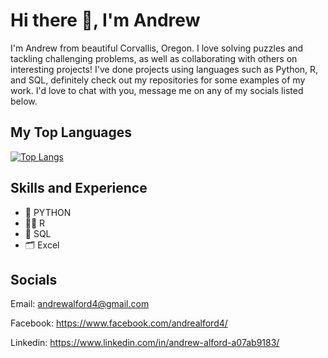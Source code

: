 # Hi there 👋, I'm Andrew

I'm Andrew from beautiful Corvallis, Oregon.  I love solving puzzles and tackling challenging problems, as well as collaborating with others on interesting projects!  I've done projects using languages such as Python, R, and SQL, definitely check out my repositories for some examples of my work.  I'd love to chat with you, message me on any of my socials listed below.

## My Top Languages
[![Top Langs](https://github-readme-stats-git-masterrstaa-rickstaa.vercel.app/api/top-langs/?username=andrew-alford&theme=gruvbox)](https://github.com/anuraghazra/github-readme-stats)

## Skills and Experience
* 🐍 PYTHON
* 🏴‍☠️ R
* 📇 SQL
* 🗂️ Excel

## Socials
Email: andrewalford4@gmail.com

Facebook: https://www.facebook.com/andrealford4/

Linkedin: https://www.linkedin.com/in/andrew-alford-a07ab9183/
